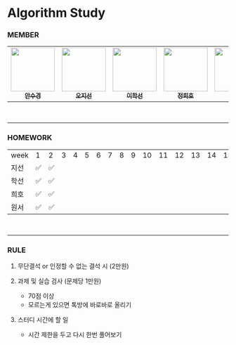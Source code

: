 # Algorithm Study

### MEMBER 
<table>
  <tr>
     <td align="center"><a href="https://github.com/ahnsugyeong"><img src="https://github.com/ahnsugyeong.png" width="100px;" alt=""/><br/><sub><b>안수경</b></sub></a><br/></td>
     <td align="center"><a href="https://github.com/jisun0415"><img src="https://github.com/jisun0415.png" width="100px;" alt=""/><br/><sub><b>오지선</b></sub></a><br/></td>
     <td align="center"><a href="https://github.com/hhsun0101"><img src="https://github.com/hhsun0101.png" width="100px;" alt=""/><br/><sub><b>이학선</b></sub></a><br/></td>
      <td align="center"><a href="https://github.com/heeheehoho"><img src="https://github.com/heeheehoho.png" width="100px;" alt=""/><br/><sub><b>정희호</b></sub></a><br/></td>
     <td align="center"><a href="https://github.com/cwonseo"><img src="https://github.com/cwonseo.png" width="100px;" alt=""/><br/><sub><b>최원서</b></sub></a><br/></td>
  </tr>
</table>

<br>

- - -
### HOMEWORK
<table>
<tr>
<td>week</td>
<td>1</td>
<td>2</td>
<td>3</td>
<td>4</td>
<td>5</td>
<td>6</td>
<td>7</td>
<td>8</td>
<td>9</td>
<td>10</td>
<td>11</td>
<td>12</td>
<td>13</td>
<td>14</td>
<td>15</td>
<td>16</td>
</tr>

<tr>
<td>지선</td>
<td>✅</td>
<td>✅</td>
<td></td>
<td></td>
<td></td>
<td></td>
<td></td>
<td></td>
<td></td>
<td></td>
<td></td>
<td></td>
<td></td>
<td></td>
<td></td>
<td></td>
</tr>

<tr>
<td>학선</td>
<td>✅</td>
<td>✅</td>
<td></td>
<td></td>
<td></td>
<td></td>
<td></td>
<td></td>
<td></td>
<td></td>
<td></td>
<td></td>
<td></td>
<td></td>
<td></td>
<td></td>
</tr>

<tr>
<td>희호</td>
<td>✅</td>
<td>✅</td>
<td></td>
<td></td>
<td></td>
<td></td>
<td></td>
<td></td>
<td></td>
<td></td>
<td></td>
<td></td>
<td></td>
<td></td>
<td></td>
<td></td>
</tr>

<tr>
<td>원서</td>
<td>✅</td>
<td>✅</td>
<td></td>
<td></td>
<td></td>
<td></td>
<td></td>
<td></td>
<td></td>
<td></td>
<td></td>
<td></td>
<td></td>
<td></td>
<td></td>
<td></td>
</tr>

</table>

<br>

- - -
### RULE

1. 무단결석 or 인정할 수 없는 결석 시 (2만원)

2. 과제 및 실습 검사 (문제당 1만원)
    - 70점 이상
    - 모르는게 있으면 톡방에 바로바로 올리기
  
3. 스터디 시간에 할 일
    - 시간 제한을 두고 다시 한번 풀어보기

